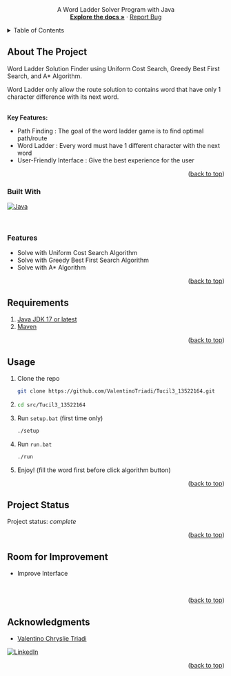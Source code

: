 <!-- Improved compatibility of back to top link: See: https://github.com/othneildrew/Best-README-Template/pull/73 -->
<a name="readme-top"></a>
<!--
*** Thanks for checking out the Best-README-Template. If you have a suggestion
*** that would make this better, please fork the repo and create a pull request
*** or simply open an issue with the tag "enhancement".
*** Don't forget to give the project a star!
*** Thanks again! Now go create something AMAZING! :D
-->



<!-- PROJECT SHIELDS -->
<!--
*** I'm using markdown "reference style" links for readability.
*** Reference links are enclosed in brackets [ ] instead of parentheses ( ).
*** See the bottom of this document for the declaration of the reference variables
*** for contributors-url, forks-url, etc. This is an optional, concise syntax you may use.
*** https://www.markdownguide.org/basic-syntax/#reference-style-links
-->


<!-- PROJECT LOGO -->
<br />
<div align="center">
  <p align="center">
    A Word Ladder Solver Program with Java
    <br />
    <a href="https://github.com/ValentinoTriadi/Tucil3_13522164"><strong>Explore the docs »</strong></a>
    ·
    <a href="https://github.com/ValentinoTriadi/Tucil3_13522164/issues">Report Bug</a>
    <br/>
  </p>
</div>



<!-- TABLE OF CONTENTS -->
<details>
  <summary>Table of Contents</summary>
  <ol>
    <li>
      <a href="#about-the-project">About The Project</a>
      <ul>
        <li><a href="#built-with">Built With</a></li>
        <li><a href="#features">Features</a></li>
      </ul>
    </li>
    <li><a href="#requirement">Requirement</a></li>
    <li><a href="#usage">Usage</a></li>
    <li><a href="#Project-Status">Project Status</a></li>
    <li><a href="#Room-for-Improvement">Room for Improvement</a></li>
    <li><a href="#Acknowledgments">Acknowledgments</a></li>
  </ol>
</details>



<!-- ABOUT THE PROJECT -->
## About The Project

Word Ladder Solution Finder using Uniform Cost Search, Greedy Best First Search, and A* Algorithm.

Word Ladder only allow the route solution to contains word that have only 1 character difference with its next word.

<br/>
<strong>Key Features:</strong>

* Path Finding : The goal of the word ladder game is to find optimal path/route
* Word Ladder : Every word must have 1 different character with the next word
* User-Friendly Interface : Give the best experience for the user


<p align="right">(<a href="#readme-top">back to top</a>)</p>



### Built With

[![Java][Java]][Java-url]

<br/>

### Features

* Solve with Uniform Cost Search Algorithm
* Solve with Greedy Best First Search Algorithm
* Solve with A* Algorithm

<p align="right">(<a href="#readme-top">back to top</a>)</p>



<!-- Requirement Dependencies -->
## Requirements

1. <a href="java.com">Java JDK 17 or latest</a>
2. <a href="https://www.baeldung.com/install-maven-on-windows-linux-mac">Maven</a>  
    

<p align="right">(<a href="#readme-top">back to top</a>)</p>



<!-- USAGE EXAMPLES -->
## Usage

1. Clone the repo
   ```sh
   git clone https://github.com/ValentinoTriadi/Tucil3_13522164.git
   ```
2. ```sh
   cd src/Tucil3_13522164
   ```
3. Run `setup.bat` (first time only)
    ```sh
   ./setup
   ```
4. Run `run.bat`
   ```sh
   ./run
   ```
5. Enjoy! (fill the word first before click algorithm button) 

<p align="right">(<a href="#readme-top">back to top</a>)</p>


<!-- PROJECT STATUS -->
## Project Status
Project status: _complete_ 
<br/>
<p align="right">(<a href="#readme-top">back to top</a>)</p>

<!-- ROOM FOR IMPROVEMENT -->
## Room for Improvement
- Improve Interface
<br/>
<p align="right">(<a href="#readme-top">back to top</a>)</p>

<!-- ACKNOWLEDGMENTS -->
## Acknowledgments
* [Valentino Chryslie Triadi](https://github.com/ValentinoTriadi)

[![LinkedIn][linkedin-shield-valen]][linkedin-valen]

<p align="right">(<a href="#readme-top">back to top</a>)</p>



<!-- MARKDOWN LINKS & IMAGES -->
<!-- https://www.markdownguide.org/basic-syntax/#reference-style-links -->
[Java-url]: https://www.java.com/
[Java]: https://img.shields.io/badge/java-%23ED8B00.svg?style=for-the-badge&logo=openjdk&logoColor=white
[linkedin-shield-valen]: https://img.shields.io/badge/Linkedin-Valentino%20Triadi-000000?style=for-the-badge&logo=linkedin&logoColor=white
[linkedin-valen]: https://linkedin.com/in/valentino-triadi